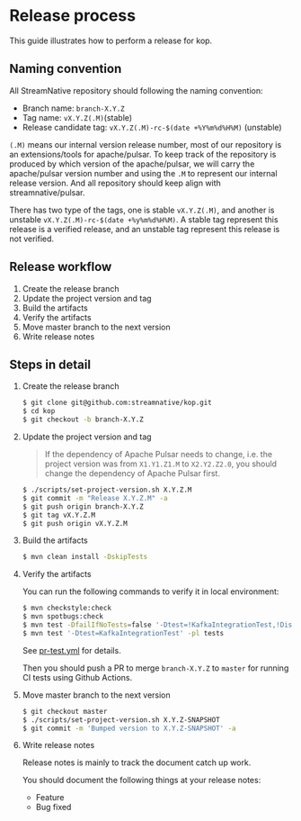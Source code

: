# Release process

This guide illustrates how to perform a release for kop.

## Naming convention

All StreamNative repository should following the naming convention:

- Branch name: `branch-X.Y.Z`
- Tag name: `vX.Y.Z(.M)`(stable)
- Release candidate tag: `vX.Y.Z(.M)-rc-$(date +%Y%m%d%H%M)` (unstable)

`(.M)` means our internal version release number, most of our repository is an extensions/tools for apache/pulsar. To keep track of the repository is produced by which version of the apache/pulsar, we will carry the apache/pulsar version number and using the `.M` to represent our internal release version. And all repository should keep align with streamnative/pulsar.

There has two type of the tags, one is stable `vX.Y.Z(.M)`, and another is unstable `vX.Y.Z(.M)-rc-$(date +%y%m%d%H%M)`. A stable tag represent this release is a verified release, and an unstable tag represent this release is not verified.

## Release workflow

1. Create the release branch
2. Update the project version and tag
3. Build the artifacts
4. Verify the artifacts
5. Move master branch to the next version
6. Write release notes

## Steps in detail

1. Create the release branch

   ```bash
   $ git clone git@github.com:streamnative/kop.git
   $ cd kop
   $ git checkout -b branch-X.Y.Z
   ```

2. Update the project version and tag

   > If the dependency of Apache Pulsar needs to change, i.e. the project version was from `X1.Y1.Z1.M` to `X2.Y2.Z2.0`, you should change the dependency of Apache Pulsar first.

   ```bash
   $ ./scripts/set-project-version.sh X.Y.Z.M
   $ git commit -m "Release X.Y.Z.M" -a
   $ git push origin branch-X.Y.Z
   $ git tag vX.Y.Z.M
   $ git push origin vX.Y.Z.M
   ```

3. Build the artifacts

   ```bash
   $ mvn clean install -DskipTests
   ```

4. Verify the artifacts

   You can run the following commands to verify it in local environment:

   ```bash
   $ mvn checkstyle:check
   $ mvn spotbugs:check
   $ mvn test -DfailIfNoTests=false '-Dtest=!KafkaIntegrationTest,!DistributedClusterTest'
   $ mvn test '-Dtest=KafkaIntegrationTest' -pl tests
   ```

   See [pr-test.yml](.github/workflows/pr-test.yml) for details.

   Then you should push a PR to merge `branch-X.Y.Z` to `master` for running CI tests using Github Actions.

5. Move master branch to the next version

   ```bash
   $ git checkout master
   $ ./scripts/set-project-version.sh X.Y.Z-SNAPSHOT
   $ git commit -m 'Bumped version to X.Y.Z-SNAPSHOT' -a
   ```

6. Write release notes

   Release notes is mainly to track the document catch up work.

   You should document the following things at your release notes:

   - Feature
   - Bug fixed

